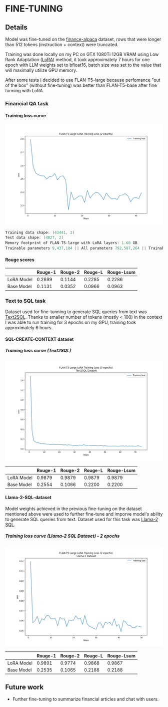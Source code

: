 # FINE-TUNING

## Details

Model was fine-tuned on the [finance-alpaca](https://huggingface.co/datasets/gbharti/finance-alpaca) dataset, rows that were longer than 512 tokens (instruction + context) were truncated.

Training was done locally on my PC on GTX 1080Ti 12GB VRAM using Low Rank Adaptation ([LoRA](https://arxiv.org/pdf/2106.09685.pdf)) method, it took approximately 7 hours for one epoch with LLM weights set to bfloat16, batch size was set to the value that will maximally utilize GPU memory.

After some tests I decided to use FLAN-T5-large because perfomance "out of the box" (without fine-tuning) was better than FLAN-T5-base after fine tunning with LoRA.

### Financial QA task

#### Training loss curve

![Training loss curve](./plots/financial_qa_2_epochs.png)

```cpp
Training data shape: (43441, 2)
Test data shape: (4827, 2)
Memory footprint of FLAN-T5-large with LoRA layers: 1.60 GB
Trainable parameters 9,437,184 || All parameters 792,587,264 || Trainable parameter percentage: 1.19%
```

#### Rouge scores

|| Rouge-1 | Rouge-2 | Rouge-L | Rouge-Lsum |
|---|---------|---------|---------|---------|
| LoRA Model | 0.2899 | 0.1144 | 0.2285 | 0.2286 |
| Base Model | 0.1131 | 0.0352 | 0.0966 | 0.0963 |

### Text to SQL task

Dataset used for fine-tunning to generate SQL queries from text was [Text2SQL](https://huggingface.co/datasets/b-mc2/sql-create-context). Thanks to smaller number of tokens (mostly < 100) in the context I was able to run training for 3 epochs on my GPU, training took approximately 6 hours.

#### SQL-CREATE-CONTEXT dataset

##### Training loss curve (Text2SQL)

![Training loss curve](./plots/text2sql_3-epochs.png)

|| Rouge-1 | Rouge-2 | Rouge-L | Rouge-Lsum |
|---|---------|---------|---------|---------|
| LoRA Model | 0.9879 | 0.9879 | 0.9879 | 0.9879 |
| Base Model | 0.2554 | 0.1066| 0.2200 | 0.2200 |

#### Llama-2-SQL-dataset

Model weights achieved in the previous fine-tuning on the dataset mentioned above were used to further fine-tune and imporve model's ability to generate SQL queries from text. Dataset used for this task was [Llama-2 SQL](https://huggingface.co/datasets/ChrisHayduk/Llama-2-SQL-Dataset).

##### Training loss curve (Llama-2 SQL Dataset) - 2 epochs

![Training loss curve](./plots/llama2sql_2-epochs.png)

|| Rouge-1 | Rouge-2 | Rouge-L | Rouge-Lsum |
|---|---------|---------|---------|---------|
| LoRA Model | 0.9891 | 0.9774 | 0.9868 | 0.9867 |
| Base Model | 0.2535 | 0.1065 | 0.2188 | 0.2188 |

## Future work

- Further fine-tuning to summarize financial articles and chat with users.
